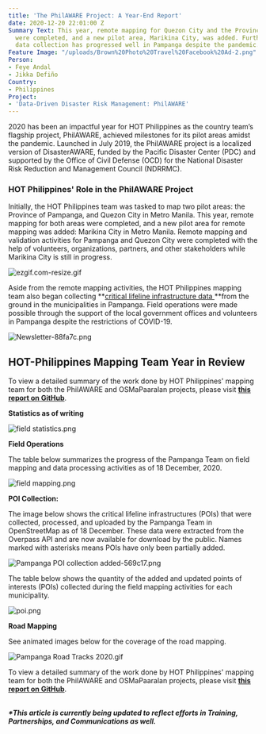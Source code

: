 ```yaml
---
title: 'The PhilAWARE Project: A Year-End Report'
date: 2020-12-20 22:01:00 Z
Summary Text: This year, remote mapping for Quezon City and the Province of Pampanga
  were completed, and a new pilot area, Marikina City, was added. Furthermore, field
  data collection has progressed well in Pampanga despite the pandemic.
Feature Image: "/uploads/Brown%20Photo%20Travel%20Facebook%20Ad-2.png"
Person:
- Feye Andal
- Jikka Defiño
Country:
- Philippines
Project:
- 'Data-Driven Disaster Risk Management: PhilAWARE'
---
```


2020 has been an impactful year for HOT Philippines as the country team’s flagship project, PhilAWARE, achieved milestones for its pilot areas amidst the pandemic. Launched in July 2019, the PhilAWARE project is a localized version of DisasterAWARE, funded by the Pacific Disaster Center (PDC) and supported by the Office of Civil Defense (OCD) for the National Disaster Risk Reduction and Management Council (NDRRMC).

### HOT Philippines' Role in the PhilAWARE Project

Initially, the HOT Philippines team was tasked to map two pilot areas: the Province of Pampanga, and Quezon City in Metro Manila. This year, remote mapping for both areas were completed, and a new pilot area for remote mapping was added: Marikina City in Metro Manila. Remote mapping and validation activities for Pampanga and Quezon City were completed with the help of volunteers, organizations, partners, and other stakeholders while Marikina City is still in progress.

![ezgif.com-resize.gif](/uploads/ezgif.com-resize.gif)

Aside from the remote mapping activities, the HOT Philippines mapping team also began collecting **[critical lifeline infrastructure data ](https://wiki.openstreetmap.org/wiki/PhilAWARE_Data_Model)**from the ground in the municipalities in Pampanga. Field operations were made possible through the support of the local government offices and volunteers in Pampanga despite the restrictions of COVID-19.

![Newsletter-88fa7c.png](/uploads/Newsletter-88fa7c.png)

## HOT-Philippines Mapping Team Year in Review

To view a detailed summary of the work done by HOT Philippines' mapping team for both the PhilAWARE and OSMaPaaralan projects, please visit **[this report on GitHub](https://feyeandal.github.io/hotphmappingteam/)**.

**Statistics as of writing**

![field statistics.png](/uploads/field%20statistics.png)

**Field Operations**

The table below summarizes the progress of the Pampanga Team on field mapping and data processing activities as of 18 December, 2020.

![field mapping.png](/uploads/field%20mapping.png)

**POI Collection:**

The image below shows the critical lifeline infrastructures (POIs) that were collected, processed, and uploaded by the Pampanga Team in OpenStreetMap as of 18 December. These data were extracted from the Overpass API and are now available for download by the public. Names marked with asterisks means POIs have only been partially added.

![Pampanga POI collection added-569c17.png](/uploads/Pampanga%20POI%20collection%20added-569c17.png)

The table below shows the quantity of the added and updated points of interests (POIs) collected during the field mapping activities for each municipality.

![poi.png](/uploads/poi.png)

**Road Mapping**

See animated images below for the coverage of the road mapping.

![Pampanga Road Tracks 2020.gif](/uploads/Pampanga%20Road%20Tracks%202020.gif)

To view a detailed summary of the work done by HOT Philippines' mapping team for both the PhilAWARE and OSMaPaaralan projects, please visit **[this report on GitHub](https://feyeandal.github.io/hotphmappingteam/)**.

\
***\*This article is currently being updated to reflect efforts in Training, Partnerships, and Communications as well.***
